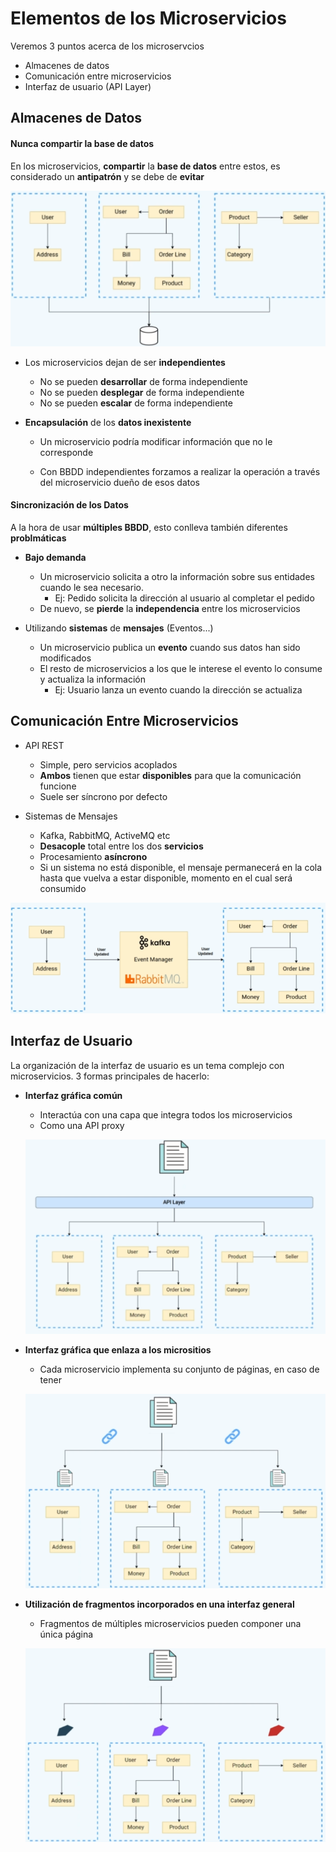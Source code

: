# Elementos de los Microservicios


Veremos 3 puntos acerca de los microservcios

+ Almacenes de datos
+ Comunicación entre microservicios
+ Interfaz de usuario (API Layer)


## Almacenes de Datos

#### Nunca compartir la base de datos

En los microservicios, **compartir** la **base de datos** entre estos, es considerado un **antipatrón** y se debe de **evitar**

![](/Images/5-Microservices/Screenshot%20Capture%20-%202023-12-02%20-%2002-55-22.png)


+ Los microservicios dejan de ser **independientes**
    + No se pueden **desarrollar** de forma independiente
    + No se pueden **desplegar** de forma independiente
    + No se pueden **escalar** de forma independiente

+ **Encapsulación** de los **datos inexistente**
    + Un microservicio podría modificar información que no le corresponde

    + Con BBDD independientes forzamos a realizar la operación a través del microservicio dueño de esos datos


#### Sincronización de los Datos

A la hora de usar **múltiples BBDD**, esto conlleva también diferentes **problmáticas**


+ **Bajo demanda**
    + Un microservicio solicita a otro la información sobre sus entidades cuando le sea necesario. 
        + Ej: Pedido solicita la dirección al usuario al completar el pedido
    + De nuevo, se **pierde** la **independencia** entre los microservicios


+ Utilizando **sistemas** de **mensajes** (Eventos...)
    + Un microservicio publica un **evento** cuando sus datos  han sido modificados
    + El resto de microservicios a los que le interese el evento lo consume y actualiza la información
        + Ej: Usuario lanza un evento cuando la dirección se actualiza


## Comunicación Entre Microservicios

+ API REST
    + Simple, pero servicios acoplados
    + **Ambos** tienen que estar **disponibles** para que la comunicación funcione
    + Suele ser síncrono por defecto


+ Sistemas de Mensajes
    + Kafka, RabbitMQ, ActiveMQ etc
    + **Desacople** total entre los dos **servicios**
    + Procesamiento **asíncrono**
    + Si un sistema no está disponible, el mensaje permanecerá  en la cola hasta que vuelva a estar disponible, momento en el cual será consumido

![](/images/5-Microservices/Screenshot%20Capture%20-%202023-12-02%20-%2003-09-08.png)



## Interfaz de Usuario

La organización de la interfaz de usuario es un tema complejo con microservicios. 3 formas principales de hacerlo:

+ **Interfaz gráfica común**
    + Interactúa con una capa que integra todos los microservicios 
    + Como una API proxy

    ![](/images/5-Microservices/Screenshot%20Capture%20-%202023-12-02%20-%2003-12-53.png)


+ **Interfaz gráfica que enlaza a los micrositios**
    + Cada microservicio implementa su conjunto de páginas, en caso de tener
    
    ![](/images/5-Microservices/Screenshot%20Capture%20-%202023-12-02%20-%2003-13-46.png)


+ **Utilización de fragmentos incorporados en una interfaz general**
    + Fragmentos de múltiples microservicios pueden componer una única página
    
    ![](/images/5-Microservices/Screenshot%20Capture%20-%202023-12-02%20-%2003-14-23.png)
